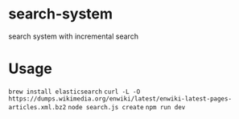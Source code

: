 # search-system
search system with incremental search

# Usage
`brew install elasticsearch`
`curl -L -O https://dumps.wikimedia.org/enwiki/latest/enwiki-latest-pages-articles.xml.bz2`
`node search.js create`
`npm run dev`
